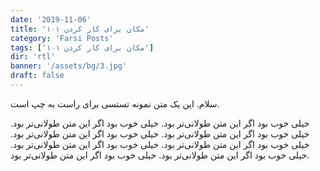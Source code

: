 ```yaml
---
date: '2019-11-06'
title: '۱۰۱ مکان برای کار کردن'
category: 'Farsi Posts'
tags: ['۱۰۱ مکان برای کار کردن']
dir: 'rtl'
banner: '/assets/bg/3.jpg'
draft: false
---
```


سلام. این یک متن نمونه تستسی برای راست به چپ است.

خیلی خوب بود اگر این متن طولانی‌تر بود. خیلی خوب بود اگر این متن طولانی‌تر بود. خیلی خوب بود اگر این متن طولانی‌تر بود. خیلی خوب بود اگر این متن طولانی‌تر بود. خیلی خوب بود اگر این متن طولانی‌تر بود. خیلی خوب بود اگر این متن طولانی‌تر بود. خیلی خوب بود اگر این متن طولانی‌تر بود. خیلی خوب بود اگر این متن طولانی‌تر بود.

